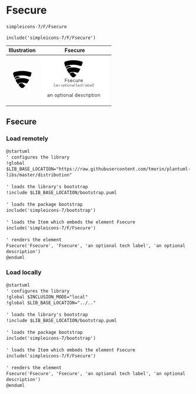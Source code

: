 # Fsecure


```text
simpleicons-7/F/Fsecure
```

```text
include('simpleicons-7/F/Fsecure')
```



| Illustration | Fsecure |
| :---: | :---: |
| ![illustration for Illustration](../../simpleicons-7/F/Fsecure.png) | ![illustration for Fsecure](../../simpleicons-7/F/Fsecure.Local.png) |




## Fsecure

### Load remotely
```plantuml
@startuml
' configures the library
!global $LIB_BASE_LOCATION="https://raw.githubusercontent.com/tmorin/plantuml-libs/master/distribution"

' loads the library's bootstrap
!include $LIB_BASE_LOCATION/bootstrap.puml

' loads the package bootstrap
include('simpleicons-7/bootstrap')

' loads the Item which embeds the element Fsecure
include('simpleicons-7/F/Fsecure')

' renders the element
Fsecure('Fsecure', 'Fsecure', 'an optional tech label', 'an optional description')
@enduml
```

### Load locally
```plantuml
@startuml
' configures the library
!global $INCLUSION_MODE="local"
!global $LIB_BASE_LOCATION="../.."

' loads the library's bootstrap
!include $LIB_BASE_LOCATION/bootstrap.puml

' loads the package bootstrap
include('simpleicons-7/bootstrap')

' loads the Item which embeds the element Fsecure
include('simpleicons-7/F/Fsecure')

' renders the element
Fsecure('Fsecure', 'Fsecure', 'an optional tech label', 'an optional description')
@enduml
```


